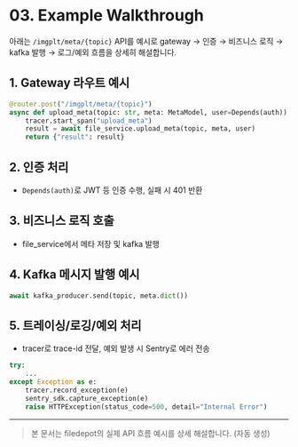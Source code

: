 # 03. Example Walkthrough

아래는 `/imgplt/meta/{topic}` API를 예시로 gateway → 인증 → 비즈니스 로직 → kafka 발행 → 로그/예외 흐름을 상세히 해설합니다.

## 1. Gateway 라우트 예시
```python
@router.post("/imgplt/meta/{topic}")
async def upload_meta(topic: str, meta: MetaModel, user=Depends(auth)):
    tracer.start_span("upload_meta")
    result = await file_service.upload_meta(topic, meta, user)
    return {"result": result}
```

## 2. 인증 처리
- `Depends(auth)`로 JWT 등 인증 수행, 실패 시 401 반환

## 3. 비즈니스 로직 호출
- file_service에서 메타 저장 및 kafka 발행

## 4. Kafka 메시지 발행 예시
```python
await kafka_producer.send(topic, meta.dict())
```

## 5. 트레이싱/로깅/예외 처리
- tracer로 trace-id 전달, 예외 발생 시 Sentry로 에러 전송
```python
try:
    ...
except Exception as e:
    tracer.record_exception(e)
    sentry_sdk.capture_exception(e)
    raise HTTPException(status_code=500, detail="Internal Error")
```

---

> 본 문서는 filedepot의 실제 API 흐름 예시를 상세 해설합니다. (자동 생성)
